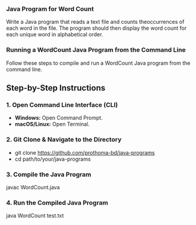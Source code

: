 ### Java Program for Word Count
Write a Java program that reads a text file and counts theoccurrences of each word in the file. The program should then display the word count for each unique word in alphabetical order.




### Running a WordCount Java Program from the Command Line

Follow these steps to compile and run a WordCount Java program from the command line.

## Step-by-Step Instructions

### 1. Open Command Line Interface (CLI)
- **Windows:** Open Command Prompt.
- **macOS/Linux:** Open Terminal.

### 2. Git Clone & Navigate to the Directory
- git clone https://github.com/prothoma-bd/java-programs
- cd path/to/your/java-programs
  
### 3. Compile the Java Program

javac WordCount.java

### 4. Run the Compiled Java Program

java WordCount test.txt



